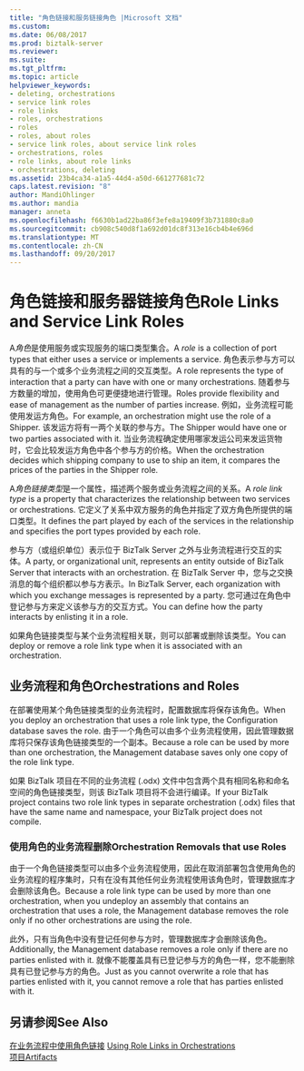 ```yaml
---
title: "角色链接和服务链接角色 |Microsoft 文档"
ms.custom: 
ms.date: 06/08/2017
ms.prod: biztalk-server
ms.reviewer: 
ms.suite: 
ms.tgt_pltfrm: 
ms.topic: article
helpviewer_keywords:
- deleting, orchestrations
- service link roles
- role links
- roles, orchestrations
- roles
- roles, about roles
- service link roles, about service link roles
- orchestrations, roles
- role links, about role links
- orchestrations, deleting
ms.assetid: 23b4ca34-a1a5-44d4-a50d-661277681c72
caps.latest.revision: "8"
author: MandiOhlinger
ms.author: mandia
manager: anneta
ms.openlocfilehash: f6630b1ad22ba86f3efe8a19409f3b731880c8a0
ms.sourcegitcommit: cb908c540d8f1a692d01dc8f313e16cb4b4e696d
ms.translationtype: MT
ms.contentlocale: zh-CN
ms.lasthandoff: 09/20/2017
---
```

# <a name="role-links-and-service-link-roles"></a><span data-ttu-id="82aa5-102">角色链接和服务器链接角色</span><span class="sxs-lookup"><span data-stu-id="82aa5-102">Role Links and Service Link Roles</span></span>
<span data-ttu-id="82aa5-103">A*角色*是使用服务或实现服务的端口类型集合。</span><span class="sxs-lookup"><span data-stu-id="82aa5-103">A *role* is a collection of port types that either uses a service or implements a service.</span></span> <span data-ttu-id="82aa5-104">角色表示参与方可以具有的与一个或多个业务流程之间的交互类型。</span><span class="sxs-lookup"><span data-stu-id="82aa5-104">A role represents the type of interaction that a party can have with one or many orchestrations.</span></span> <span data-ttu-id="82aa5-105">随着参与方数量的增加，使用角色可更便捷地进行管理。</span><span class="sxs-lookup"><span data-stu-id="82aa5-105">Roles provide flexibility and ease of management as the number of parties increase.</span></span> <span data-ttu-id="82aa5-106">例如，业务流程可能使用发运方角色。</span><span class="sxs-lookup"><span data-stu-id="82aa5-106">For example, an orchestration might use the role of a Shipper.</span></span> <span data-ttu-id="82aa5-107">该发运方将有一两个关联的参与方。</span><span class="sxs-lookup"><span data-stu-id="82aa5-107">The Shipper would have one or two parties associated with it.</span></span> <span data-ttu-id="82aa5-108">当业务流程确定使用哪家发运公司来发运货物时，它会比较发运方角色中各个参与方的价格。</span><span class="sxs-lookup"><span data-stu-id="82aa5-108">When the orchestration decides which shipping company to use to ship an item, it compares the prices of the parties in the Shipper role.</span></span>  
  
 <span data-ttu-id="82aa5-109">A*角色链接类型*是一个属性，描述两个服务或业务流程之间的关系。</span><span class="sxs-lookup"><span data-stu-id="82aa5-109">A *role link type* is a property that characterizes the relationship between two services or orchestrations.</span></span> <span data-ttu-id="82aa5-110">它定义了关系中双方服务的角色并指定了双方角色所提供的端口类型。</span><span class="sxs-lookup"><span data-stu-id="82aa5-110">It defines the part played by each of the services in the relationship and specifies the port types provided by each role.</span></span>  
  
 <span data-ttu-id="82aa5-111">参与方（或组织单位）表示位于 BizTalk Server 之外与业务流程进行交互的实体。</span><span class="sxs-lookup"><span data-stu-id="82aa5-111">A party, or organizational unit, represents an entity outside of BizTalk Server that interacts with an orchestration.</span></span> <span data-ttu-id="82aa5-112">在 BizTalk Server 中，您与之交换消息的每个组织都以参与方表示。</span><span class="sxs-lookup"><span data-stu-id="82aa5-112">In BizTalk Server, each organization with which you exchange messages is represented by a party.</span></span> <span data-ttu-id="82aa5-113">您可通过在角色中登记参与方来定义该参与方的交互方式。</span><span class="sxs-lookup"><span data-stu-id="82aa5-113">You can define how the party interacts by enlisting it in a role.</span></span>  
  
 <span data-ttu-id="82aa5-114">如果角色链接类型与某个业务流程相关联，则可以部署或删除该类型。</span><span class="sxs-lookup"><span data-stu-id="82aa5-114">You can deploy or remove a role link type when it is associated with an orchestration.</span></span>  
  
## <a name="orchestrations-and-roles"></a><span data-ttu-id="82aa5-115">业务流程和角色</span><span class="sxs-lookup"><span data-stu-id="82aa5-115">Orchestrations and Roles</span></span>  
 <span data-ttu-id="82aa5-116">在部署使用某个角色链接类型的业务流程时，配置数据库将保存该角色。</span><span class="sxs-lookup"><span data-stu-id="82aa5-116">When you deploy an orchestration that uses a role link type, the Configuration database saves the role.</span></span> <span data-ttu-id="82aa5-117">由于一个角色可以由多个业务流程使用，因此管理数据库将只保存该角色链接类型的一个副本。</span><span class="sxs-lookup"><span data-stu-id="82aa5-117">Because a role can be used by more than one orchestration, the Management database saves only one copy of the role link type.</span></span>  
  
 <span data-ttu-id="82aa5-118">如果 BizTalk 项目在不同的业务流程 (.odx) 文件中包含两个具有相同名称和命名空间的角色链接类型，则该 BizTalk 项目将不会进行编译。</span><span class="sxs-lookup"><span data-stu-id="82aa5-118">If your BizTalk project contains two role link types in separate orchestration (.odx) files that have the same name and namespace, your BizTalk project does not compile.</span></span>  
  
### <a name="orchestration-removals-that-use-roles"></a><span data-ttu-id="82aa5-119">使用角色的业务流程删除</span><span class="sxs-lookup"><span data-stu-id="82aa5-119">Orchestration Removals that use Roles</span></span>  
 <span data-ttu-id="82aa5-120">由于一个角色链接类型可以由多个业务流程使用，因此在取消部署包含使用角色的业务流程的程序集时，只有在没有其他任何业务流程使用该角色时，管理数据库才会删除该角色。</span><span class="sxs-lookup"><span data-stu-id="82aa5-120">Because a role link type can be used by more than one orchestration, when you undeploy an assembly that contains an orchestration that uses a role, the Management database removes the role only if no other orchestrations are using the role.</span></span>  
  
 <span data-ttu-id="82aa5-121">此外，只有当角色中没有登记任何参与方时，管理数据库才会删除该角色。</span><span class="sxs-lookup"><span data-stu-id="82aa5-121">Additionally, the Management database removes a role only if there are no parties enlisted with it.</span></span> <span data-ttu-id="82aa5-122">就像不能覆盖具有已登记参与方的角色一样，您不能删除具有已登记参与方的角色。</span><span class="sxs-lookup"><span data-stu-id="82aa5-122">Just as you cannot overwrite a role that has parties enlisted with it, you cannot remove a role that has parties enlisted with it.</span></span>  
  
## <a name="see-also"></a><span data-ttu-id="82aa5-123">另请参阅</span><span class="sxs-lookup"><span data-stu-id="82aa5-123">See Also</span></span>  
 <span data-ttu-id="82aa5-124">[在业务流程中使用角色链接](../core/using-role-links-in-orchestrations.md) </span><span class="sxs-lookup"><span data-stu-id="82aa5-124">[Using Role Links in Orchestrations](../core/using-role-links-in-orchestrations.md) </span></span>  
 [<span data-ttu-id="82aa5-125">项目</span><span class="sxs-lookup"><span data-stu-id="82aa5-125">Artifacts</span></span>](../core/artifacts.md)